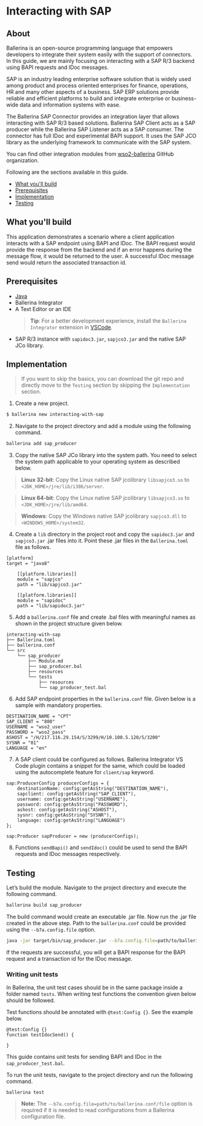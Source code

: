 # Interacting with SAP

## About

Ballerina is an open-source programming language that empowers developers to integrate their system easily with the support of connectors. In this guide, we are mainly focusing on interacting with a SAP R/3 backend using BAPI requests and IDoc messages.

SAP is an industry leading enterprise software solution that is widely used among product and process oriented enterprises for finance, operations, HR and many other aspects of a business. SAP ERP solutions provide reliable and efficient platforms to build and integrate enterprise or business-wide data and information systems with ease. 

The Ballerina SAP Connector provides an integration layer that allows interacting with SAP R/3 based solutions. Ballerina SAP Client acts as a SAP producer while the Ballerina SAP Listener acts as a SAP consumer. The connector has full IDoc and experimental BAPI support. It uses the SAP JCO library as the underlying framework to communicate with the SAP system.

You can find other integration modules from [wso2-ballerina](https://github.com/wso2-ballerina) GitHub organization.

Following are the sections available in this guide.

- [What you'll build](#what-youll-build)
- [Prerequisites](#prerequisites)
- [Implementation](#implementation)
- [Testing](#testing)

## What you'll build

This application demonstrates a scenario where a client application interacts with a SAP endpoint using BAPI and IDoc. The BAPI request would provide the response from the backend and if an error happens during the message flow, it would be returned to the user. A successful IDoc message send would return the associated transaction id.

## Prerequisites

- [Java](https://www.oracle.com/technetwork/java/index.html)
- Ballerina Integrator
- A Text Editor or an IDE
    > **Tip**: For a better development experience, install the `Ballerina Integrator` extension in [VSCode](https://code.visualstudio.com/).
- SAP R/3 instance with `sapidoc3.jar`, `sapjco3.jar` and the native SAP JCo library.

## Implementation

> If you want to skip the basics, you can download the git repo and directly move to the `Testing` section by skipping the `Implementation` section.

1. Create a new project.

```bash
$ ballerina new interacting-with-sap
```

2. Navigate to the project directory and add a module using the following command.

```bash
ballerina add sap_producer
```
3. Copy the native SAP JCo library into the system path. You need to select the system path applicable to your operating system as described below.
> **Linux 32-bit**: Copy the Linux native SAP jcolibrary `libsapjco3.so` to `<JDK_HOME>/jre/lib/i386/server`.

> **Linux 64-bit**: Copy the Linux native SAP jcolibrary `libsapjco3.so` to `<JDK_HOME>/jre/lib/amd64`.

> **Windows**: Copy the Windows native SAP jcolibrary `sapjco3.dll` to `<WINDOWS_HOME>/system32`.

4. Create a `lib` directory in the project root and copy the `sapidoc3.jar` and `sapjco3.jar` .jar files into it. Point these .jar files in the `Ballerina.toml` file as follows.
```
[platform]
target = "java8"

    [[platform.libraries]]
    module = "sapjco"
    path = "lib/sapjco3.jar"

    [[platform.libraries]]
    module = "sapidoc"
    path = "lib/sapidoc3.jar"
```
5. Add a `ballerina.conf` file and create .bal files with meaningful names as shown in the project structure given below.
```
interacting-with-sap
├── Ballerina.toml
├── ballerina.conf
└── src
    └── sap_producer
        ├── Module.md
        ├── sap_producer.bal
        ├── resources
        └── tests
            ├── resources
            └── sap_producer_test.bal
```

6. Add SAP endpoint properties in the `ballerina.conf` file. Given below is a sample with mandatory properties.
```
DESTINATION_NAME = "CPT"
SAP_CLIENT = "800"
USERNAME = "wso2_user"
PASSWORD = "wso2_pass"
ASHOST = "/H/217.116.29.154/S/3299/H/10.100.5.120/S/3200"
SYSNR = "01"
LANGUAGE = "en"
```

7. A SAP client could be configured as follows. Ballerina Integrator VS Code plugin contains a snippet for the same, which could be loaded using the autocomplete feature for `client/sap` keyword.
```
sap:ProducerConfig producerConfigs = {
    destinationName: config:getAsString("DESTINATION_NAME"),
    sapclient: config:getAsString("SAP_CLIENT"),
    username: config:getAsString("USERNAME"),
    password: config:getAsString("PASSWORD"),
    ashost: config:getAsString("ASHOST"),
    sysnr: config:getAsString("SYSNR"),
    language: config:getAsString("LANGUAGE")
};

sap:Producer sapProducer = new (producerConfigs);
```

8. Functions `sendBapi()` and `sendIdoc()` could be used to send the BAPI requests and IDoc messages respectively.

## Testing

Let’s build the module. Navigate to the project directory and execute the following command.

```bash
ballerina build sap_producer
```

The build command would create an executable .jar file. Now run the .jar file created in the above step. Path to the `ballerina.conf` could be provided using the `--b7a.config.file` option.

```bash
java -jar target/bin/sap_producer.jar --b7a.config.file=path/to/ballerina.conf/file
```

If the requests are successful, you will get a BAPI response for the BAPI request and a transaction id for the IDoc message.

### Writing unit tests

In Ballerina, the unit test cases should be in the same package inside a folder named `tests`. When writing test functions the convention given below should be followed.

Test functions should be annotated with `@test:Config {}`. See the example below.
```ballerina
@test:Config {}
function testIdocSend() {

}
```

This guide contains unit tests for sending BAPI and IDoc in the `sap_producer_test.bal`.

To run the unit tests, navigate to the project directory and run the following command.
```
ballerina test
```
> **Note:** The `--b7a.config.file=path/to/ballerina.conf/file` option is required if it is needed to read configurations from a Ballerina configuration file.
